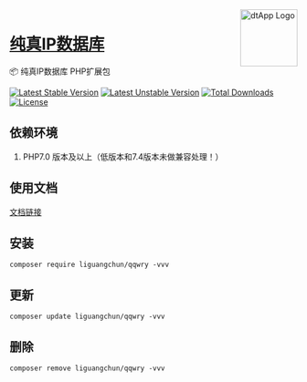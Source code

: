 <img align="right" width="100" src="https://cdn.oss.liguangchun.cn/04/999e9f2f06d396968eacc10ce9bc8a.png" alt="dtApp Logo"/>

<h1 align="left"><a href="https://www.dtapp.net/">纯真IP数据库</a></h1>

📦 纯真IP数据库 PHP扩展包

[![Latest Stable Version](https://poser.pugx.org/liguangchun/qqwry/v/stable)](https://packagist.org/packages/liguangchun/qqwry) 
[![Latest Unstable Version](https://poser.pugx.org/liguangchun/qqwry/v/unstable)](https://packagist.org/packages/liguangchun/qqwry) 
[![Total Downloads](https://poser.pugx.org/liguangchun/qqwry/downloads)](https://packagist.org/packages/liguangchun/qqwry) 
[![License](https://poser.pugx.org/liguangchun/qqwry/license)](https://packagist.org/packages/liguangchun/qqwry)

## 依赖环境

1. PHP7.0 版本及以上（低版本和7.4版本未做兼容处理！）

## 使用文档

[文档链接][https://apidoc.dtapp.net/web/#/8]

## 安装

```text
composer require liguangchun/qqwry -vvv
```

## 更新

```text
composer update liguangchun/qqwry -vvv
```

## 删除

```text
composer remove liguangchun/qqwry -vvv
```


[https://apidoc.dtapp.net/web/#/8]: https://apidoc.dtapp.net/web/#/8
